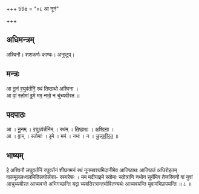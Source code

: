 +++
title = "०८ आ नूनं"

+++
## अधिमन्त्रम्
अश्विनौ। शशकर्णः काण्वः। अनुष्टुप्।

## मन्त्रः
आ नू॒नं र॒घुव॑र्तनिं॒ रथं॑ तिष्ठाथो अश्विना ।  
आ वां॒ स्तोमा॑ इ॒मे मम॒ नभो॒ न चु॑च्यवीरत ॥

## पदपाठः
आ । नू॒नम् । र॒घुऽव॑र्तनिम् । रथ॑म् । ति॒ष्ठा॒थः॒ । अ॒श्वि॒ना॒ ।  
आ । वा॒म् । स्तोमाः॑ । इ॒मे । मम॑ । नभः॑ । न । चु॒च्य॒वी॒र॒त॒ ॥

## भाष्यम्
हे अश्विनौ लघुवर्तनिं रघुवर्तनं शीघ्रगमनं रथं नूनमवश्यमिदानीमेव आतिष्ठाथः आतिष्ठतं अधिरोहतम् वालमूललध्वलमितिलघोर्लका- रस्यरेफः । मम मदीयाइमे स्तोमाः स्तोत्राणि नभोन सूर्यमिव तेजस्विनौ वां युवां आचुच्यवीरत आच्यवन्ते अभिगच्छन्ति यद्वा च्यवतिरत्रान्तर्भावितण्यर्थः आच्यवयन्ति युवामभिप्रापयन्ति ॥ ८ ॥
